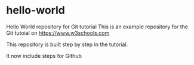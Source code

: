 # hello-world
Hello World repository for Git tutorial
This is an example repository for the Git tutoial on https://www.w3schools.com

This repository is built step by step in the tutorial. 

It now include steps for Github
